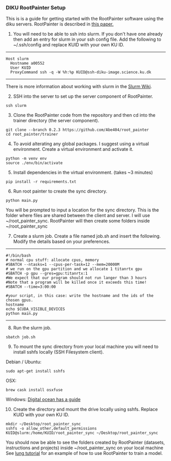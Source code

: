 ### DIKU RootPainter Setup

This is is a guide for getting started with the RootPainter software
using the diku servers. RootPainter is described in [this paper.](https://www.biorxiv.org/content/10.1101/2020.04.16.044461v1)

1. You will need to be able to ssh into slurm. If you don't have one already then add an entry for slurm in your ssh config file. Add the following to ~/.ssh/config and replace KUID with your own KU ID.
---
```
Host slurm
  Hostname a00552
  User KUID
  ProxyCommand ssh -q -W %h:%p KUID@ssh-diku-image.science.ku.dk
```
---
There is more information about working with slurm in the [Slurm Wiki](http://image.diku.dk/mediawiki/index.php/Slurm_Cluster).

2. SSH into the server to set up the server component of RootPainter.
```
ssh slurm
```

3. Clone the RootPainter code from the repository and then cd into the trainer directory (the server component).
```
git clone --branch 0.2.3 https://github.com/Abe404/root_painter
cd root_painter/trainer
```

4. To avoid alterating any global packages. I suggest using a virtual environment. Create a virtual environment and activate it.
```
python -m venv env
source ./env/bin/activate
```

5. Install dependencies in the virtual environment. (takes ~3 minutes)
```
pip install -r requirements.txt
```

6. Run root painter to create the sync directory.
```
python main.py
```
You will be prompted to input a location for the sync directory. This is the folder where files are shared between the client and server. I will use ~/root_painter_sync.
RootPainter will then create some folders inside ~/root_painter_sync

7. Create a slurm job.
Create a file named job.sh and insert the following. Modify the details based on your preferences.
---
```
#!/bin/bash
# normal cpu stuff: allocate cpus, memory
#SBATCH --ntasks=1 --cpus-per-task=12 --mem=20000M
# we run on the gpu partition and we allocate 1 titanrtx gpu
#SBATCH -p gpu --gres=gpu:titanrtx:1
#We expect that our program should not run langer than 3 hours
#Note that a program will be killed once it exceeds this time!
#SBATCH --time=3:00:00

#your script, in this case: write the hostname and the ids of the chosen gpus.
hostname
echo $CUDA_VISIBLE_DEVICES
python main.py
```
---

8. Run the slurm job.
```
sbatch job.sh
```

9. To mount the sync directory from your local machine you will need to install sshfs locally (SSH Filesystem client).

Debian / Ubuntu:
```
sudo apt-get install sshfs
```
OSX:
```
brew cask install osxfuse
```
Windows:
[Digital ocean has a guide](https://www.digitalocean.com/community/tutorials/how-to-use-sshfs-to-mount-remote-file-systems-over-ssh)

10. Create the directory and mount the drive locally using sshfs. Replace KUID with your own KU ID.
```
mkdir ~/Desktop/root_painter_sync
sshfs -o allow_other,default_permissions KUID@slurm:/home/KUID/root_painter_sync ~/Desktop/root_painter_sync
```
You should now be able to see the folders created by RootPainter (datasets, instructions and projects) inside ~/root_painter_sync on your local machine 
See [lung tutorial](cxr_lung_tutorial.md) for an example of how to use RootPainter to train a model.

